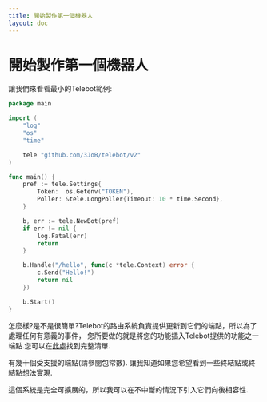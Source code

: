 ```yaml
---
title: 開始製作第一個機器人
layout: doc
---
```


# 開始製作第一個機器人
讓我們來看看最小的Telebot範例:
```go
package main

import (
	"log"
	"os"
	"time"

	tele "github.com/3JoB/telebot/v2"
)

func main() {
	pref := tele.Settings{
		Token:  os.Getenv("TOKEN"),
		Poller: &tele.LongPoller{Timeout: 10 * time.Second},
	}

	b, err := tele.NewBot(pref)
	if err != nil {
		log.Fatal(err)
		return
	}

	b.Handle("/hello", func(c *tele.Context) error {
		c.Send("Hello!")
		return nil
	})

	b.Start()
}

```
怎麼樣?是不是很簡單?Telebot的路由系統負責提供更新到它們的端點，所以為了處理任何有意義的事件， 您所要做的就是將您的功能插入Telebot提供的功能之一端點.您可以在[此處](https://godoc.org/github.com/3JoB/telebot/v2#pkg-constants)找到完整清單.

有幾十個受支援的端點(請參閱包常數). 讓我知道如果您希望看到一些終結點或終結點想法實現.

這個系統是完全可擴展的，所以我可以在不中斷的情況下引入它們向後相容性.